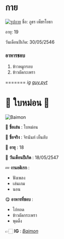 # กาย
[![รูปกาย](https://cdn.discordapp.com/attachments/1009828568165011654/1011247235780051034/unknown.png)](https://www.instagram.com/guy.pyt/?hl=th)
ชื่อ: ภูธร เพ็ชรโยธา

อายุ: 19

วันเดือนปีเกิด: 30/05/2546

### อาหารชอบ
1. ข้าวหมูกรอบ
2. ข้าวผัดกะเพรา

=======
*ig  [guy.pyt](https://www.instagram.com/guy.pyt/?hl=th)*


# 🌿 ใบหม่อน 🌿
![Baimon](https://cdn.discordapp.com/attachments/1010970264177221742/1011250318891302922/S__13377555.jpg)

📛 **ชื่อเล่น** : ใบหม่อน

💯 **ชื่อจริง** : จิรนันท์ เย็นลับ

🔞 **อายุ** : 18

🎉 **วันเดือนปีเกิด** : 18/05/2547

💤 **งานอดิเรก** : 
* ฟังเพลง
* เล่นเกม
* นอน

😋 **อาหารที่ชอบ** : 
* ไก่ทอด
* ข้าวผัดกระเพรา
* พุดดิ้ง

👉🏻 **IG** : *[Baimon](https://www.instagram.com/samoyed_narukk/)*

